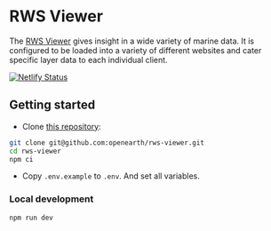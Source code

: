 # RWS Viewer

The [RWS Viewer](https://rws-viewer.netlify.app/) gives insight in a wide variety of marine data. It is configured to be loaded into a variety of different websites and cater specific layer data to each individual client.

[![Netlify Status](https://api.netlify.com/api/v1/badges/119b8ff3-5b22-4995-b43b-b31f21ba77c3/deploy-status)](https://app.netlify.com/sites/rws-viewer/deploys)

## Getting started

- Clone [this repository](https://github.com/openearth/rws-viewer):

```sh
git clone git@github.com:openearth/rws-viewer.git
cd rws-viewer
npm ci
```

- Copy `.env.example` to `.env`. And set all variables.

### Local development

```sh
npm run dev
```
